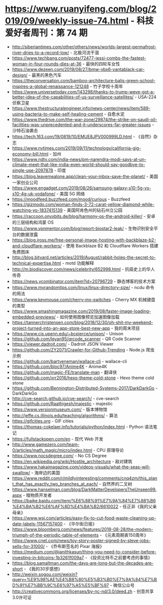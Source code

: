 # https://www.ruanyifeng.com/blog/2019/09/weekly-issue-74.html - 科技爱好者周刊：第 74 期

- http://siberiantimes.com/other/others/news/worlds-largest-permafrost-river-dries-to-a-record-low/ - 北极河流干涸
- https://www.techbang.com/posts/72477-jessi-combs-the-fastest-woman-in-four-rounds-dies-at-36 - 最快的四轮车女性
- https://www.dezeen.com/2019/08/27/bmw-vbx6-vantablack-car-design/ - 最黑的黑色汽车
- https://theconversation.com/bamboo-architecture-balis-green-school-inspires-a-global-renaissance-121248 - 竹子学校十周年
- https://www.universetoday.com/143298/thanks-to-trump-weve-got-a-better-idea-of-the-capabilities-of-us-surveillance-satellites/ - USA-224 侦察卫星
- https://www.thestructuralengineer.info/news-center/news/item/589-using-bacteria-to-make-self-healing-cement - 自愈水泥
- https://www.thedrive.com/the-war-zone/29874/the-strike-on-saudi-oil-facilities-was-unprecedented-and-it-underscores-far-greater-issues - 沙特石油袭击
- https://tech.163.com/19/0819/10/EMUE8JPV000999LD.html - 《自然》杂志
- https://www.nytimes.com/2019/09/11/technology/california-gig-economy-bill.html - 加州
- https://www.ndtv.com/india-news/pm-narendra-modi-says-at-un-climate-meet-that-like-india-even-world-should-say-goodbye-to-single-use-2097878 - 印度
- https://blog.leavemealone.app/clean-your-inbox-save-the-planet/ - 美国一家创业公司
- https://www.engadget.com/2019/08/26/samsung-galaxy-s10-5g-vs-s10-4g-uk-vodafone/ - 美国 5G 网络
- https://moodfeed.buzzfeed.com/mood/curious - Buzzfeed
- https://gizmodo.com/woman-finds-3-72-carat-yellow-diamond-while-watching-yo-1837415139 - 美国阿肯色州的钻石州立公园
- https://raccoon.onyxbits.de/blog/harmony-os-the-android-killer/ - 安卓的三层结构和鸿蒙 OS
- https://www.vpnmentor.com/blog/report-biostar2-leak/ - 生物识别安全平台的数据泄露
- https://blog.jross.me/free-personal-image-hosting-with-backblaze-b2-and-cloudflare-workers/ - 使用 Backblaze B2 和 Cloudflare Workers 搭建免费图床
- http://blog.bityard.net/articles/2019/August/rabbit-holes-the-secret-to-technical-expertise.html - motd 功能解释
- http://m.biodiscover.com/news/celebrity/652998.html - 抗癌史上的华人传奇
- https://news.ycombinator.com/item?id=20796729 - 静态博客的技术方案
- https://www.myrandomtips.com/linux/linux-directory-size/ - ncdu 命令的用法
- https://www.keymouse.com/cherry-mx-switches - Cherry MX 机械键盘的类型
- https://www.smashingmagazine.com/2019/08/faster-image-loading-embedded-previews/ - 如何使用图像预览加速图像加载
- https://tannerchristensen.com/blog/2018/12/30/oh-shit-my-weekend-project-turned-into-an-app-store-best-new-app - 我的周末项目
- https://www.cis.upenn.edu/~bcpierce/unison/ - Unison
- https://github.com/leyan95/qrcode_scanner - QR Code Scanner
- https://viewer.dadroit.com/ - Dadroit JSON Viewer
- https://github.com/ZY2071/Crawler-for-Github-Trending - Node.js 爬虫示例
- https://github.com/bartveneman/wallace-cli - wallace-cli
- https://github.com/bloc97/Anime4K - Anime4K
- https://github.com/magic-FE/translate-man - 翻译侠
- https://github.com/xrr2016/hexo-theme-cold-stone - Hexo theme cold stone
- https://github.com/Bennington-Distributed-Systems-2017/DarkDarkGo - DarkDarkGo
- http://cve-search.github.io/cve-search/ - cve-search
- https://github.com/Raathigesh/majestic - majestic
- https://www.versionmuseum.com/ - 版本博物馆
- http://jeffe.cs.illinois.edu/teaching/algorithms/ - 算法
- https://gifcities.org - GIF cities
- https://thomas-cokelaer.info/tutorials/python/index.html - Python 语法笔记
- https://fullstackopen.com/en - 现代 Web 开发
- http://www.gamezero.com/team-0/articles/math_magic/micro/index.html - CPU 原理导论
- https://www.nocsdegree.com/ - No CS Degree
- https://en.wikipedia.org/wiki/Hostile_architecture - 敌对建筑
- https://www.hakaimagazine.com/videos-visuals/what-the-seas-will-swallow/ - 海岸边的美国
- https://www.reddit.com/r/mildlyinteresting/comments/cnq4zm/this_plant_that_has_exactly_two_branches_at_each/ - 自然界的二叉树
- https://www.hanselman.com/blog/DarkMatterDevelopersTheUnseen99.aspx - 暗物质开发者
- https://baike.baidu.com/item/%E6%88%91%E7%9A%84%E7%88%B6%E4%BA%B2%E6%AF%8D%E4%BA%B2/6610022 - 任正非《我的父亲母亲》
- https://www.wsj.com/articles/easy-fix-to-cut-food-waste-cleaning-up-date-labels-11567157400 - 《华尔街日报》
- https://www.bloomberg.com/news/features/2019-08-28/the-modern-triumph-of-the-periodic-table-of-elements - 《元素周期表150周年》
- https://www.cnet.com/news/toy-story-poster-signed-by-steve-jobs-sells-for-31000/ - 《乔布斯签名的 Pixar 海报》
- https://medium.com/@janithkasun/thing-you-need-to-consider-before-investing-in-bitcoins-1b3261f009a7 - 《投资比特币之前要考虑的事情》
- https://blog.samaltman.com/the-days-are-long-but-the-decades-are-short - 《我的30岁感想》
- http://weixin.sogou.com/weixin?query=%E9%98%AE%E4%B8%80%E5%B3%B0%E7%9A%84%E7%BD%91%E7%BB%9C%E6%97%A5%E5%BF%97 - 微信公众号
- http://creativecommons.org/licenses/by-nc-nd/3.0/deed.zh - 创意共享3.0许可证